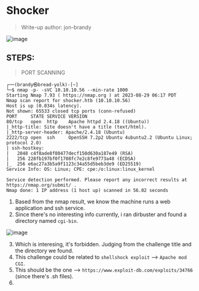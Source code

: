 # Shocker
> Write-up author: jon-brandy

![image](https://github.com/jon-brandy/hackthebox/assets/70703371/6a3d07d8-d7ff-47dc-bc67-8d520eff6f0d)


## STEPS:

> PORT SCANNING

```
┌──(brandy㉿bread-yolk)-[~]
└─$ nmap -p- -sVC 10.10.10.56 --min-rate 1000
Starting Nmap 7.93 ( https://nmap.org ) at 2023-08-29 06:17 PDT
Nmap scan report for shocker.htb (10.10.10.56)
Host is up (0.034s latency).
Not shown: 65533 closed tcp ports (conn-refused)
PORT     STATE SERVICE VERSION
80/tcp   open  http    Apache httpd 2.4.18 ((Ubuntu))
|_http-title: Site doesn't have a title (text/html).
|_http-server-header: Apache/2.4.18 (Ubuntu)
2222/tcp open  ssh     OpenSSH 7.2p2 Ubuntu 4ubuntu2.2 (Ubuntu Linux; protocol 2.0)
| ssh-hostkey: 
|   2048 c4f8ade8f80477decf150d630a187e49 (RSA)
|   256 228fb197bf0f1708fc7e2c8fe9773a48 (ECDSA)
|_  256 e6ac27a3b5a9f1123c34a55d5beb3de9 (ED25519)
Service Info: OS: Linux; CPE: cpe:/o:linux:linux_kernel

Service detection performed. Please report any incorrect results at https://nmap.org/submit/ .
Nmap done: 1 IP address (1 host up) scanned in 56.02 seconds
```

1. Based from the nmap result, we know the machine runs a web application and ssh service.
2. Since there's no interesting info currently, i ran dirbuster and found a directory named `cgi-bin`.

![image](https://github.com/jon-brandy/hackthebox/assets/70703371/98b50867-ce6d-4244-8830-f178eda7757d)


3. Which is interesing, it's forbidden. Judging from the challenge title and the directory we found.
4. This challenge could be related to `shellshock exploit` --> `Apache mod CGI`.
5. This should be the one --> `https://www.exploit-db.com/exploits/34766` (since there's .sh files).
6. 

